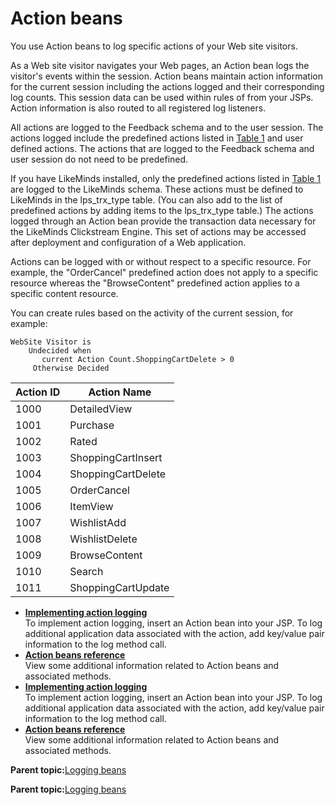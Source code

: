 # Action beans 

You use Action beans to log specific actions of your Web site visitors.

As a Web site visitor navigates your Web pages, an Action bean logs the visitor's events within the session. Action beans maintain action information for the current session including the actions logged and their corresponding log counts. This session data can be used within rules of from your JSPs. Action information is also routed to all registered log listeners.

All actions are logged to the Feedback schema and to the user session. The actions logged include the predefined actions listed in [Table 1](#cta00000) and user defined actions. The actions that are logged to the Feedback schema and user session do not need to be predefined.

If you have LikeMinds installed, only the predefined actions listed in [Table 1](#cta00000) are logged to the LikeMinds schema. These actions must be defined to LikeMinds in the lps\_trx\_type table. \(You can also add to the list of predefined actions by adding items to the lps\_trx\_type table.\) The actions logged through an Action bean provide the transaction data necessary for the LikeMinds Clickstream Engine. This set of actions may be accessed after deployment and configuration of a Web application.

Actions can be logged with or without respect to a specific resource. For example, the "OrderCancel" predefined action does not apply to a specific resource whereas the "BrowseContent" predefined action applies to a specific content resource.

You can create rules based on the activity of the current session, for example:

```
WebSite Visitor is
    Undecided when
       current Action Count.ShoppingCartDelete > 0
     Otherwise Decided
```

|Action ID|Action Name|
|---------|-----------|
|1000|DetailedView|
|1001|Purchase|
|1002|Rated|
|1003|ShoppingCartInsert|
|1004|ShoppingCartDelete|
|1005|OrderCancel|
|1006|ItemView|
|1007|WishlistAdd|
|1008|WishlistDelete|
|1009|BrowseContent|
|1010|Search|
|1011|ShoppingCartUpdate|

-   **[Implementing action logging ](../pzn/pzn_implement_action_logging.md)**  
To implement action logging, insert an Action bean into your JSP. To log additional application data associated with the action, add key/value pair information to the log method call.
-   **[Action beans reference ](../pzn/pzn_action_beans_reference.md)**  
View some additional information related to Action beans and associated methods.
-   **[Implementing action logging ](../pzn/pzn_implement_action_logging.md)**  
To implement action logging, insert an Action bean into your JSP. To log additional application data associated with the action, add key/value pair information to the log method call.
-   **[Action beans reference ](../pzn/pzn_action_beans_reference.md)**  
View some additional information related to Action beans and associated methods.

**Parent topic:**[Logging beans ](../pzn/pzn_logging_beans.md)

**Parent topic:**[Logging beans ](../pzn/pzn_logging_beans.md)

